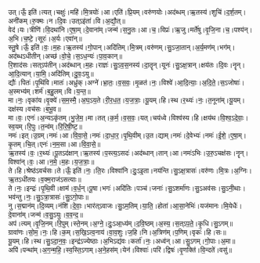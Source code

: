 

  
उत्।ऊँ॒ इति॑।त्यत्।चक्षुः॑।महि॑।मि॒त्रयोः॑।आ।एति॑।प्रि॒यम्।वरु॑णयोः।अद॑ब्धम्।ऋ॒तस्य॑।शुचि॑।द॒र्श॒तम्।अनी॑कम्।रु॒क्मः।न।दि॒वः।उत्ऽइ॑ता॑।वि।अ॒द्यौ॒त्॥  
वेद॑।यः।त्रीणि॑।वि॒दथा॑नि।ए॒षा॒म्।दे॒वाना॑म्।जन्म॑।स॒नु॒तः।आ।च॒।विप्रः॑।ऋ॒जु।मर्ते॑षु।वृ॒जि॒ना।च॒।पश्य॑न्।अ॒भि।च॒ष्टे॒।सूरः॑।अ॒र्यः।एवा॑न्॥  
स्तु॒षे।ऊँ॒ इति॑।वः॒।म॒हः।ऋ॒तस्य॑।गो॒पान्।अदि॑तिम्।मि॒त्रम्।वरु॑णम्।सु॒ऽजा॒तान्।अ॒र्य॒मण॑म्।भग॑म्।अद॑ब्धऽधीतीन्।अच्छ॑।वो॒चे॒।स॒ऽध॒न्यः॑।पा॒व॒कान्॥  
रि॒शाद॑सः।सत्ऽप॑तीन्।अद॑ब्धान्।म॒हः।राज्ञः॑।सु॒ऽव॒स॒नस्य॑।दा॒तॄन्।यूनः॑।सु॒ऽक्ष॒त्रान्।क्षय॑तः।दि॒वः।नॄन्।आ॒दि॒त्यान्।या॒मि॒।अदि॑तिम्।दु॒वः॒ऽयु॥  
द्यौः॑।पितः॑।पृ॒थि॑वि।मातः॑।अध्रु॑क्।अग्ने॑।भ्रा॒तः॒।व॒स॒वः॒।मृ॒ळत॑।नः॒।विश्वे॑।आ॒दि॒त्याः॒।अ॒दि॒ते॒।स॒ऽजोषाः॑।अ॒स्मभ्य॑म्।शर्म॑।ब॒हु॒लम्।वि।य॒न्त॒॥  
मा।नः॒।वृका॑य।वृ॒क्ये॑।स॒म॒स्मै॒।अ॒घ॒ऽय॒ते।री॒र॒ध॒त॒।य॒ज॒त्राः॒।यू॒यम्।हि।स्थ।र॒थ्यः॑।नः॒।त॒नूना॑म्।यू॒यम्।दक्ष॑स्य।वच॑सः।ब॒भू॒व॥  
मा।वः॒।एनः॑।अ॒न्यऽकृ॑तम्।भु॒जे॒म॒।मा।तत्।क॒र्म॒।व॒स॒वः॒।यत्।चय॑ध्वे।विश्व॑स्य।हि।क्षय॑थ।वि॒श्व॒ऽदे॒वाः॒।स्व॒यम्।रि॒पुः।त॒न्व॑म्।रि॒रि॒षी॒ष्ट॒॥  
नमः॑।इत्।उ॒ग्रम्।नमः॑।आ।वि॒वा॒से॒।नमः॑।दा॒धा॒र॒।पृ॒थि॒वीम्।उ॒त।द्याम्।नमः॑।दे॒वेभ्यः॑।नमः॑।ई॒शे॒।ए॒षा॒म्।कृ॒तम्।चि॒त्।एनः॑।न॒म॒सा।आ।वि॒वा॒से॒॥  
ऋ॒तस्य॑।वः॒।र॒थ्यः॑।पू॒तऽद॑क्षान्।ऋ॒तस्य॑।प॒स्त्य॒ऽसदः॑।अद॑ब्धान्।तान्।आ।नमः॑ऽभिः।उ॒रु॒ऽचक्ष॑सः।नॄन्।विश्वा॑न्।वः॒।आ।न॒मे॒।म॒हः।य॒ज॒त्राः॒॥  
ते।हि।श्रेष्ठ॑ऽवर्चसः।ते।ऊँ॒ इति॑।नः॒।ति॒रः।विश्वा॑नि।दुः॒ऽइ॒ता।नय॑न्ति।सु॒ऽक्ष॒त्रासः॑।वरु॑णः।मि॒त्रः।अ॒ग्निः।ऋ॒तऽधी॑तयः।व॒क्म॒राज॑ऽसत्याः॥  
ते।नः॒।इन्द्रः॑।पृ॒थि॒वी।क्षाम॑।व॒र्ध॒न्।पू॒षा।भगः॑।अदि॑तिः।पञ्च॑।जनाः॑।सु॒ऽशर्मा॑णः।सु॒ऽअव॑सः।सु॒ऽनी॒थाः।भव॑न्तु।नः॒।सु॒ऽत्रा॒त्रासः॑।सु॒ऽगो॒पाः॥  
नु।स॒द्मान॑म्।दि॒व्यम्।नंशि॑।दे॒वाः॒।भार॑त्ऽवाजः।सु॒ऽम॒तिम्।या॒ति॒।होता॑।आ॒सा॒नेभिः॑।यज॑मानः।मि॒येधैः॑।दे॒वाना॑म्।जन्म॑।व॒सु॒ऽयुः।व॒व॒न्द॒॥  
अप॑।त्यम्।वृ॒जि॒नम्।रि॒पुम्।स्ते॒नम्।अ॒ग्ने॒।दुः॒ऽआ॒ध्य॑म्।द॒वि॒ष्ठम्।अ॒स्य॒।स॒त्ऽप॒ते॒।कृ॒धि।सु॒ऽगम्॥  
ग्रावा॑णः।सो॒म॒।नः॒।हि।क॒म्।स॒खि॒ऽत्व॒नाय॑।वा॒व॒शुः।ज॒हि।नि।अ॒त्रिण॑म्।प॒णिम्।वृकः॑।हि।सः॥  
यू॒यम्।हि।स्थ।सु॒ऽदा॒न॒वः॒।इन्द्र॑ऽज्येष्ठाः।अ॒भिऽद्य॑वः।कर्ता॑।नः॒।अध्व॑न्।आ।सु॒ऽगम्।गो॒पाः।अ॒मा॥  
अपि॑।पन्था॑म्।अ॒ग॒न्म॒हि॒।स्व॒स्ति॒ऽगाम्।अ॒ने॒हस॑म्।येन॑।विश्वाः॑।परि॑।द्विषः॑।वृ॒णक्ति॑।वि॒न्दते॑।वसु॑॥  
